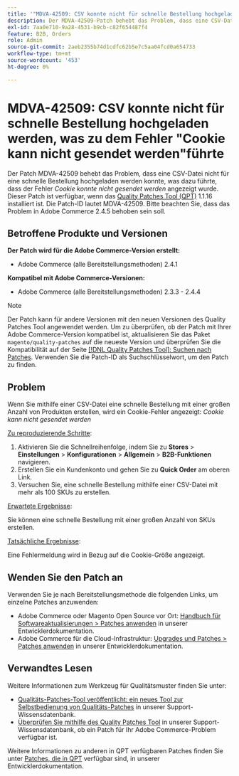 ```yaml
---
title: '"MDVA-42509: CSV konnte nicht für schnelle Bestellung hochgeladen werden, was zu dem Fehler "Cookie kann nicht gesendet werden"führte.'
description: Der MDVA-42509-Patch behebt das Problem, dass eine CSV-Datei nicht für eine schnelle Bestellung hochgeladen werden konnte, was dazu führte, dass der Cookie-Fehler nicht gesendet werden konnte. Dieser Patch ist verfügbar, wenn das [Quality Patches Tool (QPT)](/help/announcements/adobe-commerce-announcements/magento-quality-patches-released-new-tool-to-self-serve-quality-patches.md) 1.1.16 installiert ist. Die Patch-ID lautet MDVA-42509. Bitte beachten Sie, dass das Problem in Adobe Commerce 2.4.5 behoben sein soll.
exl-id: 7aa0e710-9a28-4531-b9cb-c82f654487f4
feature: B2B, Orders
role: Admin
source-git-commit: 2aeb2355b74d1cdfc62b5e7c5aa04fcd0a654733
workflow-type: tm+mt
source-wordcount: '453'
ht-degree: 0%

---
```


# MDVA-42509: CSV konnte nicht für schnelle Bestellung hochgeladen werden, was zu dem Fehler &quot;Cookie kann nicht gesendet werden&quot;führte

Der Patch MDVA-42509 behebt das Problem, dass eine CSV-Datei nicht für eine schnelle Bestellung hochgeladen werden konnte, was dazu führte, dass der Fehler *Cookie konnte nicht gesendet werden* angezeigt wurde. Dieser Patch ist verfügbar, wenn das [Quality Patches Tool (QPT)](/help/announcements/adobe-commerce-announcements/magento-quality-patches-released-new-tool-to-self-serve-quality-patches.md) 1.1.16 installiert ist. Die Patch-ID lautet MDVA-42509. Bitte beachten Sie, dass das Problem in Adobe Commerce 2.4.5 behoben sein soll.

## Betroffene Produkte und Versionen

**Der Patch wird für die Adobe Commerce-Version erstellt:**

* Adobe Commerce (alle Bereitstellungsmethoden) 2.4.1

**Kompatibel mit Adobe Commerce-Versionen:**

* Adobe Commerce (alle Bereitstellungsmethoden) 2.3.3 - 2.4.4

>[!NOTE]
>
>Der Patch kann für andere Versionen mit den neuen Versionen des Quality Patches Tool angewendet werden. Um zu überprüfen, ob der Patch mit Ihrer Adobe Commerce-Version kompatibel ist, aktualisieren Sie das Paket `magento/quality-patches` auf die neueste Version und überprüfen Sie die Kompatibilität auf der Seite [[!DNL Quality Patches Tool]: Suchen nach Patches](https://experienceleague.adobe.com/tools/commerce-quality-patches/index.html). Verwenden Sie die Patch-ID als Suchschlüsselwort, um den Patch zu finden.

## Problem

Wenn Sie mithilfe einer CSV-Datei eine schnelle Bestellung mit einer großen Anzahl von Produkten erstellen, wird ein Cookie-Fehler angezeigt: *Cookie kann nicht gesendet werden*

<u>Zu reproduzierende Schritte</u>:

1. Aktivieren Sie die Schnellreihenfolge, indem Sie zu **Stores** > **Einstellungen** > **Konfigurationen** > **Allgemein** > **B2B-Funktionen** navigieren.
1. Erstellen Sie ein Kundenkonto und gehen Sie zu **Quick Order** am oberen Link.
1. Versuchen Sie, eine schnelle Bestellung mithilfe einer CSV-Datei mit mehr als 100 SKUs zu erstellen.

<u>Erwartete Ergebnisse</u>:

Sie können eine schnelle Bestellung mit einer großen Anzahl von SKUs erstellen.

<u>Tatsächliche Ergebnisse</u>:

Eine Fehlermeldung wird in Bezug auf die Cookie-Größe angezeigt.

## Wenden Sie den Patch an

Verwenden Sie je nach Bereitstellungsmethode die folgenden Links, um einzelne Patches anzuwenden:

* Adobe Commerce oder Magento Open Source vor Ort: [Handbuch für Softwareaktualisierungen > Patches anwenden](https://experienceleague.adobe.com/en/docs/commerce-operations/tools/quality-patches-tool/usage) in unserer Entwicklerdokumentation.
* Adobe Commerce für die Cloud-Infrastruktur: [Upgrades und Patches > Patches anwenden](https://experienceleague.adobe.com/en/docs/commerce-cloud-service/user-guide/develop/upgrade/apply-patches) in unserer Entwicklerdokumentation.

## Verwandtes Lesen

Weitere Informationen zum Werkzeug für Qualitätsmuster finden Sie unter:

* [Qualitäts-Patches-Tool veröffentlicht: ein neues Tool zur Selbstbedienung von Qualitäts-Patches](/help/announcements/adobe-commerce-announcements/magento-quality-patches-released-new-tool-to-self-serve-quality-patches.md) in unserer Support-Wissensdatenbank.
* [Überprüfen Sie mithilfe des Quality Patches Tool](/help/support-tools/patches-available-in-qpt-tool/check-patch-for-magento-issue-with-magento-quality-patches.md) in unserer Support-Wissensdatenbank, ob ein Patch für Ihr Adobe Commerce-Problem verfügbar ist.

Weitere Informationen zu anderen in QPT verfügbaren Patches finden Sie unter [Patches, die in QPT](https://experienceleague.adobe.com/tools/commerce-quality-patches/index.html) verfügbar sind, in unserer Entwicklerdokumentation.
